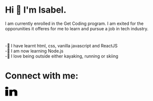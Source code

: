 # Hi 👋 I'm Isabel.
I am currently enrolled in the Get Coding program. I am exited for the opporunities it offeres for me to learn and pursue a job in tech industry.
# 
-🌱  I have learnt html, css, vanilla javascript and ReactJS\
-🌱  I am now learning Node.js\
-💞️  I love being outside either kayaking, running or skiing
# Connect with me:
<a href="https://linkedin.com/in/isabel-mcilroy-851072240" target="_blank"><img align="center" src="images/linkedin-svgrepo-com(1).svg" alt="IsabelMcIlroy" height="30" width="40" /></a>
